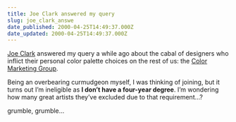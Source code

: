 ```yaml
---
title: Joe Clark answered my query
slug: joe_clark_answe
date_published: 2000-04-25T14:49:37.000Z
date_updated: 2000-04-25T14:49:37.000Z
---
```


[Joe Clark](http://www.electricseed.com/joeclark/home.html) answered my query a while ago about the cabal of designers who inflict their personal color palette choices on the rest of us: the [Color Marketing Group](http://www.colormarketing.org/cmg/siteindex.htm).

Being an overbearing curmudgeon myself, I was thinking of joining, but it turns out I’m ineligible as **I don’t have a four-year degree**. I’m wondering how many great artists they’ve excluded due to that requirement…?

grumble, grumble…
